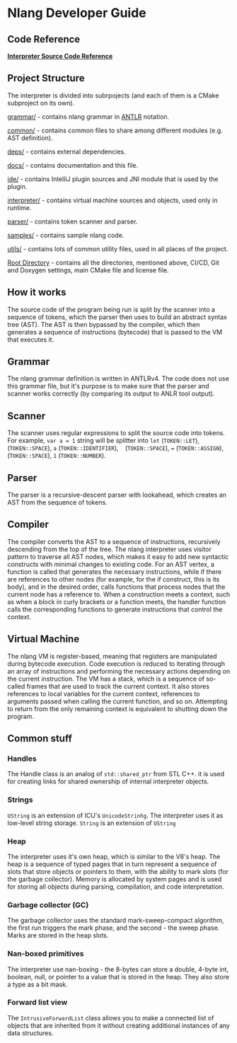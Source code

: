 # Nlang Developer Guide

## Code Reference

[**Interpreter Source Code Reference**](https://sharpyteam.github.io/nlang-reference/)

## Project Structure

The interpreter is divided into subrpojects (and each of them is a CMake subproject on its own).

[grammar/](../grammar/) - contains nlang grammar in [ANTLR](https://www.antlr.org/) notation.

[common/](../common/) - contains common files to share among different modules (e.g. AST definition).

[deps/](../deps/) - contains external dependencies.

[docs/](../docs/) - contains documentation and this file.

[ide/](../ide/) - contains IntelliJ plugin sources and JNI module that is used by the plugin.

[interpreter/](../interpreter/) - contains virtual machine sources and objects, used only in runtime.

[parser/](../parser/) - contains token scanner and parser.

[samples/](../samples/) - contains sample nlang code.

[utils/](../utils/) - contains lots of common utility files, used in all places of the project.

[Root Directory](../) - contains all the directories, mentioned above, CI/CD, Git and Doxygen settings, main CMake file and license file.

## How it works

The source code of the program being run is split by the scanner into a sequence of tokens, which the parser then uses to build an abstract syntax tree (AST). The AST is then bypassed by the compiler, which then generates a sequence of instructions (bytecode) that is passed to the VM that executes it.

## Grammar

The nlang grammar definition is written in ANTLRv4. The code does not use this grammar file, but it's purpose is to make sure that the parser and scanner works correctly (by comparing its output to ANLR tool output).

## Scanner

The scanner uses regular expressions to split the source code into tokens.
For example, `var a = 1` string will be splitter into `let` (`TOKEN::LET`), ` ` (`TOKEN::SPACE`), `a` (`TOKEN::IDENTIFIER`), ` ` (`TOKEN::SPACE`), `=` (`TOKEN::ASSIGN`), ` ` (`TOKEN::SPACE`), `1` (`TOKEN::NUMBER`).

## Parser

The parser is a recursive-descent parser with lookahead, which creates an AST from the sequence of tokens.

## Compiler

The compiler converts the AST to a sequence of instructions, recursively descending from the top of the tree. The nlang interpreter uses visitor pattern to traverse all AST nodes, which makes it easy to add new syntactic constructs with minimal changes to existing code. For an AST vertex, a function is called that generates the necessary instructions, while if there are references to other nodes (for example, for the if construct, this is its body), and in the desired order, calls functions that process nodes that the current node has a reference to. When a construction meets a context, such as when a block in curly brackets or a function meets, the handler function calls the corresponding functions to generate instructions that control the context.

## Virtual Machine

The nlang VM is register-based, meaning that registers are manipulated during bytecode execution. Code execution is reduced to iterating through an array of instructions and performing the necessary actions depending on the current instruction. The VM has a stack, which is a sequence of so-called frames that are used to track the current context. It also stores references to local variables for the current context, references to arguments passed when calling the current function, and so on. Attempting to return from the only remaining context is equivalent to shutting down the program.

## Common stuff

### Handles
The Handle class is an analog of `std::shared_ptr` from STL C++. it is used for creating links for shared ownership of internal interpreter objects.

### Strings
`UString` is an extension of ICU's `UnicodeStrinhg`. The interpreter uses it as low-level string storage.
`String` is an extension of `UString`

### Heap
The interpreter uses it's own heap, which is similar to the V8's heap. The heap is a sequence of typed pages that in turn represent a sequence of slots that store objects or pointers to them, with the ability to mark slots (for the garbage collector). Memory is allocated by system pages and is used for storing all objects during parsing, compilation, and code interpretation.

### Garbage collector (GC)
The garbage collector uses the standard mark-sweep-compact algorithm, the first run triggers the mark phase, and the second - the sweep phase. Marks are stored in the heap slots.

### Nan-boxed primitives
The interpreter use nan-boxing - the 8-bytes can store a double, 4-byte int, boolean, null, or pointer to a value that is stored in the heap. They also store a type as a bit mask.

### Forward list view
The `IntrusiveForwardList` class allows you to make a connected list of objects that are inherited from it without creating additional instances of any data structures.